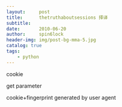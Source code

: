 ```yaml
---
layout:     post
title:      thetruthaboutsessions 择译
subtitle:   
date:       2010-06-20
author:     spin6lock
header-img: img/post-bg-mma-5.jpg
catalog: true
tags:
    - python
---
```

cookie

get parameter

cookie+fingerprint generated by user agent
